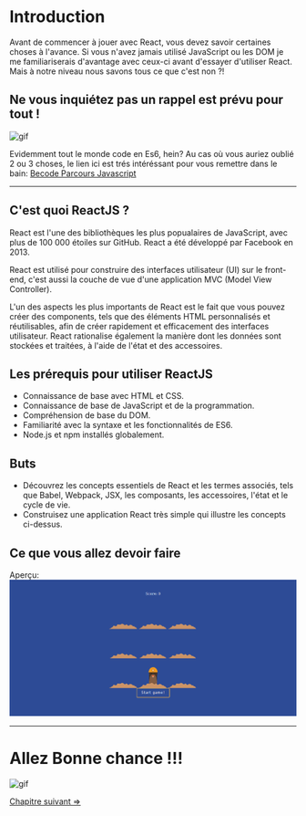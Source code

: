# Introduction
Avant de commencer à jouer avec React, vous devez savoir certaines choses à l'avance. Si vous n'avez jamais utilisé JavaScript ou les DOM je me familiariserais d'avantage avec ceux-ci avant d'essayer d'utiliser React. Mais à notre niveau nous savons tous ce que c'est non ?!

## Ne vous inquiétez pas un rappel est prévu pour tout !

![gif](https://media.giphy.com/media/WpaVhEcp3Qo2TjwyI1/giphy.gif)


Evidemment tout le monde code en Es6, hein? Au cas où vous auriez oublié 2 ou 3 choses, le lien ici est trés intéréssant pour vous remettre dans le bain:
[Becode Parcours Javascript](https://github.com/becodeorg/CRL-Turing-3.11/tree/master/Parcours/04-Javascript)

---

## C'est quoi ReactJS ?

React est l'une des bibliothèques les plus popualaires de JavaScript, avec plus de 100 000 étoiles sur GitHub. React a été développé par Facebook en 2013.

React est utilisé pour construire des interfaces utilisateur (UI) sur le front-end, c'est aussi la couche de vue d'une application MVC (Model View Controller).

L'un des aspects les plus importants de React est le fait que vous pouvez créer des components, tels que des éléments HTML personnalisés et réutilisables, afin de créer rapidement et efficacement des interfaces utilisateur. React rationalise également la manière dont les données sont stockées et traitées, à l'aide de l'état et des accessoires.

## Les prérequis pour utiliser ReactJS

* Connaissance de base avec HTML et CSS.
* Connaissance de base de JavaScript et de la programmation.
* Compréhension de base du DOM.
* Familiarité avec la syntaxe et les fonctionnalités de ES6.
* Node.js et npm installés globalement.

## Buts
* Découvrez les concepts essentiels de React et les termes associés, tels que Babel, Webpack, JSX, les composants, les accessoires, l'état et le cycle de vie.
* Construisez une application React très simple qui illustre les concepts ci-dessus.

## Ce que vous allez devoir faire
Aperçu:
![Aperçu](./img/apercuresultat.png)

---

# Allez Bonne chance !!!

![gif](https://media.giphy.com/media/j1Xyt3DHfJcmk/giphy.gif)

[Chapitre suivant =>](02-DOM.md)
